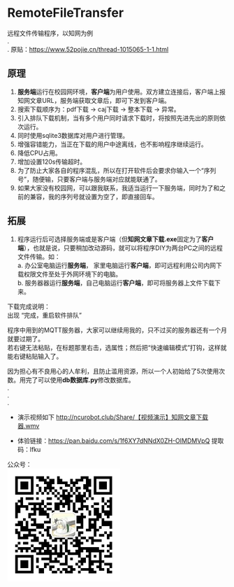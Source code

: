 # RemoteFileTransfer
远程文件传输程序，以知网为例  
.  
.  原贴：https://www.52pojie.cn/thread-1015065-1-1.html  
## 原理  
  1. **服务端**运行在校园网环境，**客户端**为用户使用。双方建立连接后，客户端上报知网文章URL，服务端获取文章后，即可下发到客户端。  
  2.  搜索下载顺序为：pdf下载 -> caj下载 -> 整本下载 -> 异常。   
  3. 引入排队下载机制，当有多个用户同时请求下载时，将按照先进先出的原则依次运行。  
  4. 同时使用sqlite3数据库对用户进行管理。  
  5. 增强容错能力，当正在下载的用户中途离线，也不影响程序继续运行。
  6. 降低CPU占用。  
  7. 增加设置120s传输超时。  
  8. 为了防止大家各自的程序混乱，所以在打开软件后会要求你输入一个“序列号”，随便输，只要客户端与服务端对应就能联通了。  
  9. 如果大家没有校园网，可以跟我联系，我适当运行一下服务端，同时为了和之前的兼容，我的序列号就设置为空了，即直接回车。  

## 拓展  
  1. 程序运行后可选择服务端或是客户端（但**知网文章下载.exe**固定为了**客户端**），也就是说，只要稍加改动源码，就可以将程序DIY为两台PC之间的远程文件传输。如：  
    a. 办公室电脑运行**服务端**， 家里电脑运行**客户端**，即可远程利用公司内网下载权限文件至处于外网环境下的电脑。  
    b. 服务器器运行**服务端**，自己电脑运行**客户端**，即可将服务器上文件下载下来。  

下载完成说明：  
    出现 “完成，重启软件排队”    
    
程序中用到的MQTT服务器，大家可以继续用我的，只不过买的服务器还有一个月就要过期了。    
若右键无法粘贴，在标题那里右击，选属性；然后把“快速编辑模式”打钩，这样就能右键粘贴输入了。  
  
因为担心有不良用心的人牟利，且防止滥用资源，所以一个人初始给了5次使用次数。用完了可以使用**db数据库.py**修改数据库。    
.  
.  
.  
* 演示视频如下
  http://ncurobot.club/Share/【视频演示】知网文章下载器.wmv
  
* 体验链接：https://pan.baidu.com/s/1f6XY7dNNdX0ZH-OIMDMVpQ   提取码：lfku 
  
公众号：  
![公众号](https://github.com/1061700625/RemoteFileTransfer/blob/master/qrcode.jpg)
